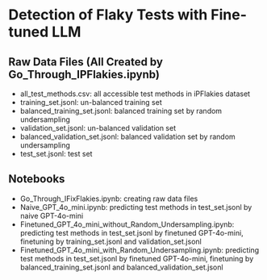 # Detection of Flaky Tests with Fine-tuned LLM

## Raw Data Files (All Created by Go_Through_IPFlakies.ipynb)
- all_test_methods.csv: all accessible test methods in iPFlakies dataset
- training_set.jsonl: un-balanced training set
- balanced_training_set.jsonl: balanced training set by random undersampling
- validation_set.jsonl: un-balanced validation set
- balanced_validation_set.jsonl: balanced validation set by random undersampling
- test_set.jsonl: test set

## Notebooks
- Go_Through_IFixFlakies.ipynb: creating raw data files
- Naive_GPT_4o_mini.ipynb: predicting test methods in test_set.jsonl by naive GPT-4o-mini
- Finetuned_GPT_4o_mini_without_Random_Undersampling.ipynb: predicting test methods in test_set.jsonl by finetuned GPT-4o-mini, finetuning by training_set.jsonl and validation_set.jsonl
- Finetuned_GPT_4o_mini_with_Random_Undersampling.ipynb: predicting test methods in test_set.jsonl by finetuned GPT-4o-mini, finetuning by balanced_training_set.jsonl and balanced_validation_set.jsonl
